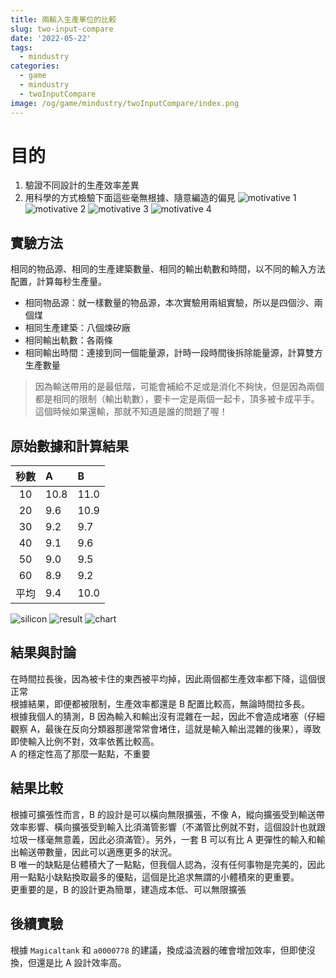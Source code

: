 ```yaml
---
title: 兩輸入生產單位的比較
slug: two-input-compare
date: '2022-05-22'
tags:
  - mindustry
categories:
  - game
  - mindustry
  - twoInputCompare
image: /og/game/mindustry/twoInputCompare/index.png
---
```


# 目的

1. 驗證不同設計的生產效率差異
2. 用科學的方式檢驗下面這些毫無根據、隨意編造的偏見
   ![motivative 1](./motivative-1.png)
   ![motivative 2](./motivative-2.png)
   ![motivative 3](./motivative-3.png)
   ![motivative 4](./motivative-4.png)

## 實驗方法

相同的物品源、相同的生產建築數量、相同的輸出軌數和時間，以不同的輸入方法配置，計算每秒生產量。

-   相同物品源：就一樣數量的物品源，本次實驗用兩組實驗，所以是四個沙、兩個煤
-   相同生產建築：八個煉矽廠
-   相同輸出軌數：各兩條
-   相同輸出時間：連接到同一個能量源，計時一段時間後拆除能量源，計算雙方生產數量

> 因為輸送帶用的是最低階，可能會補給不足或是消化不夠快，但是因為兩個都是相同的限制（輸出軌數），要卡一定是兩個一起卡，頂多被卡成平手。這個時候如果還輸，那就不知道是誰的問題了喔！

## 原始數據和計算結果

| 秒數 | A    | B    |
| :--: | :--- | :--- |
|  10  | 10.8 | 11.0 |
|  20  | 9.6  | 10.9 |
|  30  | 9.2  | 9.7  |
|  40  | 9.1  | 9.6  |
|  50  | 9.0  | 9.5  |
|  60  | 8.9  | 9.2  |
| 平均 | 9.4  | 10.0 |

![silicon](./sliicon.png)
![result](./result.png)
![chart](./chart.png)

## 結果與討論

在時間拉長後，因為被卡住的東西被平均掉，因此兩個都生產效率都下降，這個很正常  
根據結果，即便都被限制，生產效率都還是 B 配置比較高，無論時間拉多長。  
根據我個人的猜測，B 因為輸入和輸出沒有混雜在一起，因此不會造成堵塞（仔細觀察 A，最後在反向分類器那邊常常會堵住，這就是輸入輸出混雜的後果），導致即使輸入比例不對，效率依舊比較高。  
A 的穩定性高了那麼一點點，不重要

## 結果比較

根據可擴張性而言，B 的設計是可以橫向無限擴張，不像 A，縱向擴張受到輸送帶效率影響、橫向擴張受到輸入比須滿管影響（不滿管比例就不對，這個設計也就跟垃圾一樣毫無意義，因此必須滿管）。另外，一套 B 可以有比 A 更彈性的輸入和輸出輸送帶數量，因此可以適應更多的狀況。  
B 唯一的缺點是佔體積大了一點點，但我個人認為，沒有任何事物是完美的，因此用一點點小缺點換取最多的優點，這個是比追求無謂的小體積來的更重要。  
更重要的是，B 的設計更為簡單，建造成本低、可以無限擴張

## 後續實驗

根據 `Magicaltank` 和 `a0000778` 的建議，換成溢流器的確會增加效率，但即使沒換，但還是比 A 設計效率高。

<!--
## 結論
`哥白尼#3565` 可憐問錯人
`a0000778#4614` 不錯的建議，受教了
`(Magicaltank)魔缸#2487` 不錯的建議，受教了
`(Silicon God)D號香蕉#5904` 追求精簡設計，很有想法
`acopika#3895` 看不清現實，連個簡單的實驗都沒做，喜新厭舊
`popolol456#7199` 不求甚解，看起來會動、比例對就不研究了，還算 ok
`(我叫美鳳 姑且就叫我美麗吧)酥炸牡蠣#4962` 燥鬱症+不會看空氣，給它台階還不會下，硬要吵
-->

